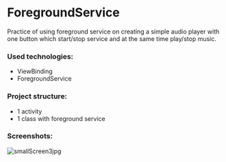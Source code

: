 # ForegroundService

Practice of using foreground service on creating a simple audio player with one button which start/stop service and at the same time play/stop music.

<h3>Used technologies:</h1>
<ul> 
  <li>ViewBinding</li>
  <li>ForegroundService</li>
</ul>  

<h3>Project structure:</h1>
<ul> 
<li>1 activity</li> 
<li>1 class with foreground service</li> 
</ul>

<h3>Screenshots:</h3>

![smallScreen3jpg](https://user-images.githubusercontent.com/94930087/166109832-6ed73d34-b6b8-4c10-95df-2f05467e7646.jpg)
